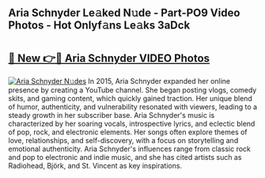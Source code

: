 ## Aria Schnyder Le𝚊ked N𝚞de - Part-PO9 Video Photos - Hot Onlyf𝚊ns Le𝚊ks 3aDck

# <h2><a href="http://ab40156.deff.icu/?id=Aria+Schnyder">🔗 New 👉🔴 Aria Schnyder VIDEO Photos</a></h2>

[![Aria Schnyder N𝚞des](https://i.imgur.com/rIISA9y.gif)](http://ab40156.deff.icu/?id=Aria+Schnyder)
In 2015, Aria Schnyder expanded her online presence by creating a YouTube channel. She began posting vlogs, comedy skits, and gaming content, which quickly gained traction. Her unique blend of humor, authenticity, and vulnerability resonated with viewers, leading to a steady growth in her subscriber base. Aria Schnyder's music is characterized by her soaring vocals, introspective lyrics, and eclectic blend of pop, rock, and electronic elements. Her songs often explore themes of love, relationships, and self-discovery, with a focus on storytelling and emotional authenticity. Aria Schnyder's influences range from classic rock and pop to electronic and indie music, and she has cited artists such as Radiohead, Björk, and St. Vincent as key inspirations.

